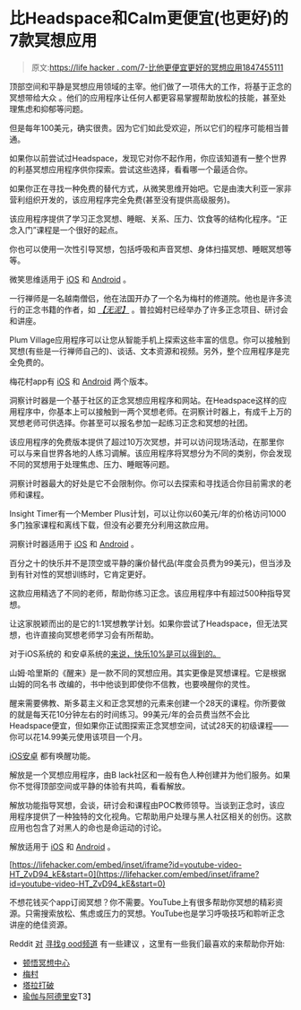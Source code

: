 # 比Headspace和Calm更便宜(也更好)的7款冥想应用

> 原文:[https://life hacker . com/7-比他更便宜更好的冥想应用1847455111](https://lifehacker.com/7-meditation-apps-that-are-cheaper-and-better-than-he-1847455111)

顶部空间和平静是冥想应用领域的主宰。他们做了一项伟大的工作，将基于正念的冥想带给大众 。他们的应用程序让任何人都更容易掌握帮助放松的技能，甚至处理焦虑和抑郁等问题。

但是每年100美元，确实很贵。因为它们如此受欢迎，所以它们的程序可能相当普通。

如果你以前尝试过Headspace，发现它对你不起作用，你应该知道有一整个世界的利基冥想应用程序供你探索。尝试这些选择，看看哪一个最适合你。

如果你正在寻找一种免费的替代方式，从微笑思维开始吧。它是由澳大利亚一家非营利组织开发的，该应用程序完全免费(甚至没有提供高级服务)。

该应用程序提供了学习正念冥想、睡眠、关系、压力、饮食等的结构化程序。“正念入门”课程是一个很好的起点。

你也可以使用一次性引导冥想，包括呼吸和声音冥想、身体扫描冥想、睡眠冥想等等。

微笑思维适用于 [iOS](https://apps.apple.com/us/app/smiling-mind/id560442518) 和 [Android](https://play.google.com/store/apps/details?id=com.smilingmind.app&hl=en&gl=US) 。

一行禅师是一名越南僧侣，他在法国开办了一个名为梅村的修道院。他也是许多流行的正念书籍的作者，如 [*【无泥】*](https://www.amazon.com/No-Mud-Lotus-Transforming-Suffering/dp/1937006859?asc_campaign=InlineText&asc_refurl=https://lifehacker.com/7-meditation-apps-that-are-cheaper-and-better-than-he-1847455111&asc_source=&tag=kinjalifehackerlink-20) 。普拉姆村已经举办了许多正念项目、研讨会和讲座。

Plum Village应用程序可以让您从智能手机上探索这些丰富的信息。你可以接触到冥想(有些是一行禅师自己的)、谈话、文本资源和视频。另外，整个应用程序是完全免费的。

梅花村app有 [iOS](https://apps.apple.com/us/app/plum-village-zen-meditation/id1273719339) 和 [Android](https://play.google.com/store/apps/details?id=org.plumvillageapp&hl=en_IN&gl=US) 两个版本。

洞察计时器是一个基于社区的正念冥想应用程序和网站。在Headspace这样的应用程序中，你基本上可以接触到一两个冥想老师。在洞察计时器上，有成千上万的冥想老师可供选择。你甚至可以报名参加一起练习正念和冥想的社团。

该应用程序的免费版本提供了超过10万次冥想，并可以访问现场活动，在那里你可以与来自世界各地的人练习调解。该应用程序将冥想分为不同的类别，你会发现不同的冥想用于处理焦虑、压力、睡眠等问题。

洞察计时器最大的好处是它不会限制你。你可以去探索和寻找适合你目前需求的老师和课程。

Insight Timer有一个Member Plus计划，可以让你以60美元/年的价格访问1000多门独家课程和离线下载，但没有必要充分利用这款应用。

洞察计时器适用于 [iOS](https://apps.apple.com/us/app/insight-timer-meditation-app/id337472899) 和 [Android](https://play.google.com/store/apps/details?id=com.spotlightsix.zentimerlite2&hl=en_IN&gl=US) 。

百分之十的快乐并不是顶空或平静的廉价替代品(年度会员费为99美元)，但当涉及到有针对性的冥想训练时，它肯定更好。

这款应用精选了不同的老师，帮助你练习正念。该应用程序中有超过500种指导冥想。

让这家脱颖而出的是它的1:1冥想教学计划。如果你尝试了Headspace，但无法冥想，也许直接向冥想老师学习会有所帮助。

对于iOS系统的 和安卓系统的[来说，快乐10%是可以得到的。](https://play.google.com/store/apps/details?id=com.changecollective.tenpercenthappier&hl=en_IN&gl=US)

山姆·哈里斯的《醒来》是一款不同的冥想应用。其实更像是冥想课程。它是根据山姆的同名书 改编的，书中他谈到即使你不信教，也要唤醒你的灵性。

醒来需要佛教、斯多葛主义和正念冥想的元素来创建一个28天的课程。你所要做的就是每天花10分钟左右的时间练习。99美元/年的会员费当然不会比Headspace便宜，但如果你正试图探索正念冥想空间，试试28天的初级课程——你可以花14.99美元使用该项目一个月。

[iOS](https://apps.apple.com/us/app/waking-up-guided-meditation/id1307736395)[安卓](https://play.google.com/store/apps/details?id=org.wakingup.android&hl=en_IN&gl=US) 都有唤醒功能。

解放是一个冥想应用程序，由B lack社区和一般有色人种创建并为他们服务。如果你不觉得顶部空间或平静的体验有共鸣，看看解放。

解放功能指导冥想，会谈，研讨会和课程由POC教师领导。当谈到正念时，该应用程序提供了一种独特的文化视角。它帮助用户处理与黑人社区相关的创伤。这款应用也包含了对黑人的命也是命运动的讨论。

解放适用于 [iOS](https://apps.apple.com/us/app/liberate-black-meditation-app/id1451620569) 和 [Android](https://play.google.com/store/apps/details?id=com.zencompass.liberate&hl=en_IN&gl=US) 。

 [https://lifehacker.com/embed/inset/iframe?id=youtube-video-HT_ZvD94_kE&start=0](https://lifehacker.com/embed/inset/iframe?id=youtube-video-HT_ZvD94_kE&start=0) 

不想花钱买个app订阅冥想？你不需要。YouTube上有很多帮助你冥想的精彩资源。只需搜索放松、焦虑或压力的冥想。YouTube也是学习呼吸技巧和聆听正念讲座的绝佳资源。

Reddit [对](https://www.reddit.com/r/Meditation/comments/538sk5/what_are_the_best_guided_meditation_youtube/) [寻找g ood频道](https://www.reddit.com/r/Meditation/comments/4afgvi/whats_the_best_guided_meditation_video_youve/) 有一些建议 ，这里有一些我们最喜欢的来帮助你开始:

*   [顿悟冥想中心](https://www.youtube.com/c/InsightMeditationCenter)
*   [梅村](https://www.youtube.com/user/plumvillageonline)
*   [塔拉打破](https://www.youtube.com/c/TaraBrach-meditation/featured)
*   [瑜伽与阿德里安](https://www.youtube.com/results?search_query=yoga+with+adriene+meditation)T3】